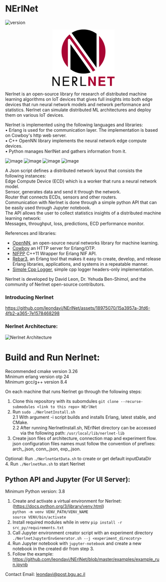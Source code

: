# NErlNet
![version](https://img.shields.io/github/v/release/leondavi/NErlNet)


<p align="center">
  <img src="NerlnetLogo.png" width="200" title="NerlNet">
</p>

Nerlnet is an open-source library for research of distributed machine learning algorithms on IoT devices that gives full insights into both edge devices that run neural network models and network performance and statistics. Nerlnet can simulate distributed ML architectures and deploy them on various IoT devices.     

Nerlnet is implemented using the following languages and libraries:  
• Erlang is used for the communication layer. The implementation is based on Cowboy's http web server.  
• C++ OpenNN library implements the neural network edge compute devices.  
• Python manages NerlNet and gathers information from it.   

![image](https://user-images.githubusercontent.com/18975070/144730156-5bd03ad7-fc5f-45e9-8b4e-62d582af2200.png) 
![image](https://user-images.githubusercontent.com/18975070/144730182-c535b20a-a5f9-4d4f-8632-77d49732f17f.png) 
![image](https://user-images.githubusercontent.com/18975070/144730189-4bad4fba-e559-45a6-b163-d3e5d7d87e1f.png) 
![image](https://user-images.githubusercontent.com/18975070/144730205-5a665819-4be0-40aa-88e5-868ba99aab17.png)
 
A Json script defines a distributed network layout that consists the following instances:    
Edge Compute Device (ECD) which is a worker that runs a neural network model.   
Sensor, generates data and send it through the network.   
Router that connects ECDs, sensors and other routers.   
Communication with Nerlnet is done through a simple python API that can be easily used through Jupyter notebook.       
The API allows the user to collect statistics insights of a distributed machine learning network:   
Messages, throughput, loss, predictions, ECD performance monitor.

References and libraries:
- [OpenNN](https://www.opennn.net/), an open-source neural networks library for machine learning.   
- [Cowboy](https://github.com/ninenines/cowboy) an HTTP server for Erlang/OTP.  
- [NIFPP](https://github.com/goertzenator/nifpp) C++11 Wrapper for Erlang NIF API.   
- [Rebar3](https://github.com/erlang/rebar3), an Erlang tool that makes it easy to create, develop, and release Erlang libraries, applications, and systems in a repeatable manner.
- [Simple Cpp Logger](https://github.com/nadrino/simple-cpp-logger), simple cpp logger headers-only implementation.

Nerlnet is developed by David Leon, Dr. Yehuda Ben-Shimol, and the community of Nerlnet open-source contributors.   

### Introducing Nerlnet


https://github.com/leondavi/NErlNet/assets/18975070/15a3957a-3fd6-4fb2-a365-7e1578468298



### Nerlnet Architecture:
![Nerlnet Architecture](https://user-images.githubusercontent.com/18975070/141692829-f0cdca7d-96d1-43b0-920a-5821a14242f7.jpg)

# Build and Run Nerlnet:
Recommended cmake version 3.26   
Minimum erlang version otp 24   
Minimum gcc/g++ version 8.4   

On each machine that runs Nerlnet go through the following steps:

1. Clone this repository with its subomdules ```git clone --recurse-submodules <link to this repo> NErlNet```  
2. Run ```sudo ./NerlnetInstall.sh```  
  2.1 With argument -i script builds and installs Erlang, latest stable, and CMake.  
  2.2 After running NerlnetInstall.sh, NErlNet directory can be accessed  
    via the following path: ```/usr/local/lib/nerlnet-lib```  
3. Create json files of architecture, connection map and experiment flow.  
json configuration files names must follow the convention of prefixes:  
arch_<any>.json, conn_<any>.json, exp_<any>.json.  

Optional: Run ```./NerlnetGetData.sh``` to create or get default inputDataDir  
4. Run ```./NerlnetRun.sh``` to start Nerlnet  


## Python API and Jupyter (For UI Server): 
Minimum Python version: 3.8

1. Create and activate a virtual environment for Nerlnet: (https://docs.python.org/3/library/venv.html)  
  ```python -m venv VENV_PATH/VENV_NAME ```  
  ```source VENV/bin/activate``` 
2. Install required modules while in venv ```pip install -r src_py/requirements.txt```
3. Call Jupyter environment creator script with an experiment directory ```./NerlnetJupyterEnvGenerator.sh --j <experiment_direcotry>```
4. Run Jupyter notebook with ```jupyter-notebook``` and create a new notebook in the created dir from step 3. 
5. Follow the example: https://github.com/leondavi/NErlNet/blob/master/examples/example_run.ipynb 

Contact Email: leondavi@post.bgu.ac.il
